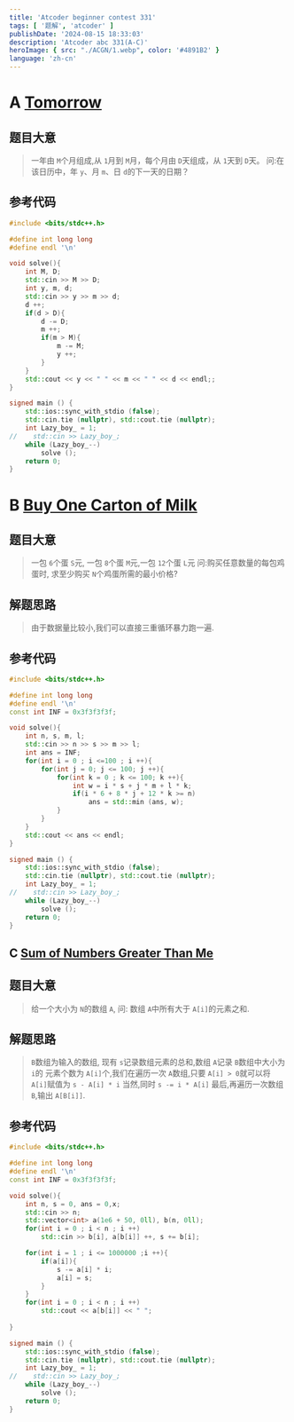 ```yaml
---
title: 'Atcoder beginner contest 331'
tags: [ '题解', 'atcoder' ]
publishDate: '2024-08-15 18:33:03'
description: 'Atcoder abc 331(A-C)'
heroImage: { src: "./ACGN/1.webp", color: '#4891B2' }
language: 'zh-cn'
---
```

# A [Tomorrow](https://atcoder.jp/contests/abc331/tasks/abc331_a)

## 题目大意

> 一年由 `M`个月组成,从 `1`月到 `M`月，每个月由 `D`天组成，从 `1`天到 `D`天。
> 问:在该日历中，年 `y`、月 `m`、日 `d`的下一天的日期？

## 参考代码

```cpp
#include <bits/stdc++.h>

#define int long long
#define endl '\n'

void solve(){
    int M, D;
    std::cin >> M >> D;
    int y, m, d;
    std::cin >> y >> m >> d;
    d ++;
    if(d > D){
        d -= D;
        m ++;
        if(m > M){
            m -= M;
            y ++;
        }
    }
    std::cout << y << " " << m << " " << d << endl;;
}

signed main () {
    std::ios::sync_with_stdio (false);
    std::cin.tie (nullptr), std::cout.tie (nullptr);
    int Lazy_boy_ = 1;
//    std::cin >> Lazy_boy_;
    while (Lazy_boy_--)
        solve ();
    return 0;
}
```

# B [Buy One Carton of Milk](https://atcoder.jp/contests/abc331/tasks/abc331_b)

## 题目大意

> 一包 `6`个蛋 `S`元, 一包 `8`个蛋 `M`元,一包 `12`个蛋 `L`元
> 问:购买任意数量的每包鸡蛋时, 求至少购买 `N`个鸡蛋所需的最小价格?

## 解题思路

> 由于数据量比较小,我们可以直接三重循环暴力跑一遍.

## 参考代码

```cpp
#include <bits/stdc++.h>

#define int long long
#define endl '\n'
const int INF = 0x3f3f3f3f;

void solve(){
    int n, s, m, l;
    std::cin >> n >> s >> m >> l;
    int ans = INF;
    for(int i = 0 ; i <=100 ; i ++){
        for(int j = 0; j <= 100; j ++){
            for(int k = 0 ; k <= 100; k ++){
                int w = i * s + j * m + l * k;
                if(i * 6 + 8 * j + 12 * k >= n)
                    ans = std::min (ans, w);
            }
        }
    }
    std::cout << ans << endl;
}

signed main () {
    std::ios::sync_with_stdio (false);
    std::cin.tie (nullptr), std::cout.tie (nullptr);
    int Lazy_boy_ = 1;
//    std::cin >> Lazy_boy_;
    while (Lazy_boy_--)
        solve ();
    return 0;
}
```

## C [Sum of Numbers Greater Than Me](https://atcoder.jp/contests/abc331/tasks/abc331_c)

## 题目大意

> 给一个大小为 `N`的数组 `A`,
> 问: 数组 `A`中所有大于 `A[i]`的元素之和.

## 解题思路

> `B`数组为输入的数组, 现有 `s`记录数组元素的总和,数组 `A`记录 `B`数组中大小为 `i`的
> 元素个数为 `A[i]`个,我们在遍历一次 `A`数组,只要 `A[i] > 0`就可以将 `A[i]`赋值为 `s - A[i] * i`
> 当然,同时 `s -= i * A[i]`
> 最后,再遍历一次数组 `B`,输出 `A[B[i]]`.

## 参考代码

```cpp
#include <bits/stdc++.h>

#define int long long
#define endl '\n'
const int INF = 0x3f3f3f3f;

void solve(){
    int n, s = 0, ans = 0,x;
    std::cin >> n;
    std::vector<int> a(1e6 + 50, 0ll), b(n, 0ll);
    for(int i = 0 ; i < n ; i ++)
        std::cin >> b[i], a[b[i]] ++, s += b[i];

    for(int i = 1 ; i <= 1000000 ;i ++){
        if(a[i]){
            s -= a[i] * i;
            a[i] = s;
        }
    }
    for(int i = 0 ; i < n ; i ++)
        std::cout << a[b[i]] << " ";
  
}

signed main () {
    std::ios::sync_with_stdio (false);
    std::cin.tie (nullptr), std::cout.tie (nullptr);
    int Lazy_boy_ = 1;
//    std::cin >> Lazy_boy_;
    while (Lazy_boy_--)
        solve ();
    return 0;
}
```
